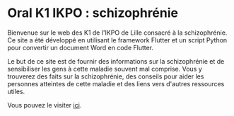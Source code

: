 # Oral K1 IKPO : schizophrénie
Bienvenue sur le web des K1 de l'IKPO de Lille consacré à la schizophrénie. Ce site a été développé en utilisant le framework Flutter et un script Python pour convertir un document Word en code Flutter. 

Le but de ce site est de fournir des informations sur la schizophrénie et de sensibiliser les gens à cette maladie souvent mal comprise. Vous y trouverez des faits sur la schizophrénie, des conseils pour aider les personnes atteintes de cette maladie et des liens vers d'autres ressources utiles.

Vous pouvez le visiter [ici](https://schizophrenie-ikpo.web.app/).

